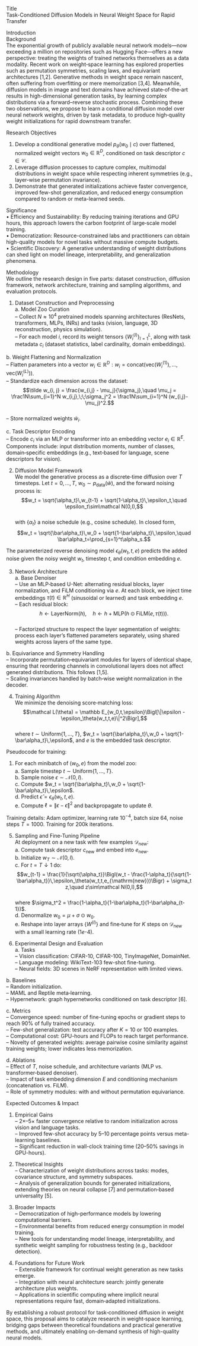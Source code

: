 Title  
Task-Conditioned Diffusion Models in Neural Weight Space for Rapid Transfer  

Introduction  
Background  
The exponential growth of publicly available neural network models—now exceeding a million on repositories such as Hugging Face—offers a new perspective: treating the weights of trained networks themselves as a data modality. Recent work on weight‐space learning has explored properties such as permutation symmetries, scaling laws, and equivariant architectures [1,2]. Generative methods in weight space remain nascent, often suffering from overfitting or mere memorization [3,4]. Meanwhile, diffusion models in image and text domains have achieved state‐of‐the‐art results in high-dimensional generation tasks, by learning complex distributions via a forward–reverse stochastic process. Combining these two observations, we propose to learn a conditional diffusion model over neural network weights, driven by task metadata, to produce high‐quality weight initializations for rapid downstream transfer.  

Research Objectives  
1. Develop a conditional generative model $p_\theta(w_0 \mid c)$ over flattened, normalized weight vectors $w_0\in\mathbb R^D$, conditioned on task descriptor $c\in\mathcal C$.  
2. Leverage diffusion processes to capture complex, multimodal distributions in weight space while respecting inherent symmetries (e.g., layer‐wise permutation invariance).  
3. Demonstrate that generated initializations achieve faster convergence, improved few-shot generalization, and reduced energy consumption compared to random or meta-learned seeds.  

Significance  
• Efficiency and Sustainability: By reducing training iterations and GPU hours, this approach lowers the carbon footprint of large‐scale model training.  
• Democratization: Resource-constrained labs and practitioners can obtain high-quality models for novel tasks without massive compute budgets.  
• Scientific Discovery: A generative understanding of weight distributions can shed light on model lineage, interpretability, and generalization phenomena.  

Methodology  
We outline the research design in five parts: dataset construction, diffusion framework, network architecture, training and sampling algorithms, and evaluation protocols.  

1. Dataset Construction and Preprocessing  
a. Model Zoo Curation  
   – Collect $N\approx10^4$ pretrained models spanning architectures (ResNets, transformers, MLPs, INRs) and tasks (vision, language, 3D reconstruction, physics simulation).  
   – For each model $i$, record its weight tensors $\{W_i^{(l)}\}_{l=1}^L$, along with task metadata $c_i$ (dataset statistics, label cardinality, domain embeddings).  

b. Weight Flattening and Normalization  
   – Flatten parameters into a vector $w_i\in\mathbb R^D: w_i = \mathrm{concat}\bigl(\mathrm{vec}(W_i^{(1)}),\dots,\mathrm{vec}(W_i^{(L)})\bigr)$.  
   – Standardize each dimension across the dataset:  
     $$\tilde w_{i, j} = \frac{w_{i,j} - \mu_j}{\sigma_j},\quad \mu_j = \frac1N\sum_{i=1}^N w_{i,j},\;\;\sigma_j^2 = \frac1N\sum_{i=1}^N (w_{i,j}-\mu_j)^2.$$  
   – Store normalized weights $\tilde w_i$.  

c. Task Descriptor Encoding  
   – Encode $c_i$ via an MLP or transformer into an embedding vector $e_i\in\mathbb R^E$. Components include: input distribution moments, number of classes, domain‐specific embeddings (e.g., text‐based for language, scene descriptors for vision).  

2. Diffusion Model Framework  
We model the generative process as a discrete‐time diffusion over $T$ timesteps. Let $t=0,\dots,T$, $w_0\sim p_{\mathrm{data}}(\tilde w)$, and the forward noising process is:  
$$w_t = \sqrt{\alpha_t}\,w_{t-1} + \sqrt{1-\alpha_t}\,\epsilon_t,\quad \epsilon_t\sim\mathcal N(0,I),$$  
with $\{\alpha_t\}$ a noise schedule (e.g., cosine schedule). In closed form,  
$$w_t = \sqrt{\bar\alpha_t}\,w_0 + \sqrt{1-\bar\alpha_t}\,\epsilon,\quad \bar\alpha_t=\prod_{s=1}^t\alpha_s.$$  

The parameterized reverse denoising model $\epsilon_\theta(w_t,t,e)$ predicts the added noise given the noisy weight $w_t$, timestep $t$, and condition embedding $e$.  

3. Network Architecture  
a. Base Denoiser  
   – Use an MLP‐based U-Net: alternating residual blocks, layer normalization, and FiLM conditioning via $e$. At each block, we inject time embeddings $\tau(t)\in\mathbb R^H$ (sinusoidal or learned) and task embedding $e$.  
   – Each residual block:  
     $$h\leftarrow\mathrm{LayerNorm}(h),\quad h\leftarrow h + \mathrm{MLP}\bigl(h\odot\mathrm{FiLM}(e,\tau(t))\bigr).$$  
   – Factorized structure to respect the layer segmentation of weights: process each layer’s flattened parameters separately, using shared weights across layers of the same type.  

b. Equivariance and Symmetry Handling  
   – Incorporate permutation‐equivariant modules for layers of identical shape, ensuring that reordering channels in convolutional layers does not affect generated distributions. This follows [1,5].  
   – Scaling invariances handled by batch‐wise weight normalization in the decoder.  

4. Training Algorithm  
We minimize the denoising score‐matching loss:  
$$\mathcal L(\theta) = \mathbb E_{w_0,t,\epsilon}\Bigl[\|\epsilon - \epsilon_\theta(w_t,t,e)\|^2\Bigr],$$  
where $t\sim\mathrm{Uniform}\{1,\dots,T\}$, $w_t = \sqrt{\bar\alpha_t}\,w_0 + \sqrt{1-\bar\alpha_t}\,\epsilon$, and $e$ is the embedded task descriptor.  

Pseudocode for training:  
1. For each minibatch of $(w_0,e)$ from the model zoo:  
   a. Sample timestep $t\sim \mathrm{Uniform}\{1,\dots,T\}$.  
   b. Sample noise $\epsilon\sim\mathcal N(0,I)$.  
   c. Compute $w_t = \sqrt{\bar\alpha_t}\,w_0 + \sqrt{1-\bar\alpha_t}\,\epsilon$.  
   d. Predict $\hat\epsilon = \epsilon_\theta(w_t,t,e)$.  
   e. Compute $\ell = \|\epsilon-\hat\epsilon\|^2$ and backpropagate to update $\theta$.  

Training details: Adam optimizer, learning rate $10^{-4}$, batch size 64, noise steps $T=1000$. Training for 200k iterations.  

5. Sampling and Fine‐Tuning Pipeline  
At deployment on a new task with few examples $\mathcal D_{\mathrm{new}}$:  
a. Compute task descriptor $c_{\mathrm{new}}$ and embed into $e_{\mathrm{new}}$.  
b. Initialize $w_T\sim\mathcal N(0,I)$.  
c. For $t=T \downarrow 1$ do:  
   $$w_{t-1} = \frac{1}{\sqrt{\alpha_t}}\Bigl(w_t - \frac{1-\alpha_t}{\sqrt{1-\bar\alpha_t}}\,\epsilon_\theta(w_t,t,e_{\mathrm{new}})\Bigr) + \sigma_t z,\quad z\sim\mathcal N(0,I),$$  
   where $\sigma_t^2 = \frac{1-\alpha_t}{1-\bar\alpha_t}(1-\bar\alpha_{t-1})$.  
d. Denormalize $w_0 = \mu + \sigma\odot w_0$.  
e. Reshape into layer arrays $\{W^{(l)}\}$ and fine‐tune for $K$ steps on $\mathcal D_{\mathrm{new}}$ with a small learning rate ($1e$-4).  

6. Experimental Design and Evaluation  
a. Tasks  
   – Vision classification: CIFAR-10, CIFAR-100, TinyImageNet, DomainNet.  
   – Language modeling: WikiText-103 few-shot fine-tuning.  
   – Neural fields: 3D scenes in NeRF representation with limited views.  

b. Baselines  
   – Random initialization.  
   – MAML and Reptile meta‐learning.  
   – Hypernetwork: graph hypernetworks conditioned on task descriptor [6].  

c. Metrics  
   – Convergence speed: number of fine-tuning epochs or gradient steps to reach $90\%$ of fully trained accuracy.  
   – Few-shot generalization: test accuracy after $K=10$ or $100$ examples.  
   – Computational cost: GPU-hours and FLOPs to reach target performance.  
   – Novelty of generated weights: average pairwise cosine similarity against training weights; lower indicates less memorization.  

d. Ablations  
   – Effect of $T$, noise schedule, and architecture variants (MLP vs. transformer‐based denoiser).  
   – Impact of task embedding dimension $E$ and conditioning mechanism (concatenation vs. FiLM).  
   – Role of symmetry modules: with and without permutation equivariance.  

Expected Outcomes & Impact  
1. Empirical Gains  
   – 2×–5× faster convergence relative to random initialization across vision and language tasks.  
   – Improved few-shot accuracy by 5–10 percentage points versus meta-learning baselines.  
   – Significant reduction in wall-clock training time (20–50% savings in GPU-hours).  

2. Theoretical Insights  
   – Characterization of weight distributions across tasks: modes, covariance structure, and symmetry subspaces.  
   – Analysis of generalization bounds for generated initializations, extending theories on neural collapse [7] and permutation‐based universality [5].  

3. Broader Impacts  
   – Democratization of high-performance models by lowering computational barriers.  
   – Environmental benefits from reduced energy consumption in model training.  
   – New tools for understanding model lineage, interpretability, and synthetic weight sampling for robustness testing (e.g., backdoor detection).  

4. Foundations for Future Work  
   – Extensible framework for continual weight generation as new tasks emerge.  
   – Integration with neural architecture search: jointly generate architecture plus weights.  
   – Applications in scientific computing where implicit neural representations require fast, domain‐adapted initializations.  

By establishing a robust protocol for task‐conditioned diffusion in weight space, this proposal aims to catalyze research in weight‐space learning, bridging gaps between theoretical foundations and practical generative methods, and ultimately enabling on-demand synthesis of high-quality neural models.